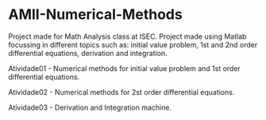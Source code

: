 # AMII-Numerical-Methods
Project made for Math Analysis class at ISEC. Project made using Matlab focussing in different topics such as: initial value problem, 1st and 2nd order differential equations, derivation and integration.

Atividade01 - Numerical methods for initial value problem and 1st order differential equations.

Atividade02 - Numerical methods for 2st order differential equations.

Atividade03 - Derivation and Integration machine.
